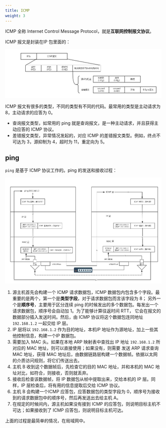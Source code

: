 ```yaml
---
title: ICMP
weight: 3
---
```


ICMP 全称 Internet Control Message Protocol，就是**互联网控制报文协议**。

ICMP 报文是封装在IP 包里面的：

![](images/icmp/ping-pack.jpg)

ICMP 报文有很多的类型，不同的类型有不同的代码。最常用的类型是主动请求为 8，主动请求的应答为 0。

- 查询报文类型，如常用的 ping 就是查询报文，是一种主动请求，并且获得主动应答的 ICMP 协议。
- 差错报文类型，异常情况发起的，对应 ICMP 的差错报文类型。例如，终点不可达为 3，源抑制为 4，超时为 11，重定向为 5。

## ping

`ping` 是基于 ICMP 协议工作的。ping 的发送和接收过程：

![](images/icmp/ping-flow.jpg)

1. 源主机首先会构建一个 ICMP 请求数据包，ICMP 数据包内包含多个字段。最重要的是两个，第一个是**类型字段**，对于请求数据包而言该字段为 8；
另外一个是**顺序号**，主要用于区分连续 ping 的时候发出的多个数据包。每发出一个请求数据包，顺序号会自动加 1。为了能够计算往返时间 RTT，
它会在报文的数据部分插入发送时间。然后，由 ICMP 协议将这个数据包连同地址 `192.168.1.2` 一起交给 IP 层。
2. IP 层将以 `192.168.1.2` 作为目的地址，本机IP 地址作为源地址，加上一些其他控制信息，构建一个IP 数据包。
3. 需要加入 MAC 头。如果在本地 ARP 映射表中查找出 IP 地址 `192.168.1.2` 所对应的 MAC 地址，则可以直接使用；如果没有，则需要
发送 ARP 请求查询MAC 地址，获得 MAC 地址后，由数据链路层构建一个数据帧。依据以太网的介质访问规则，将它们传送出去。
4. 主机 B 收到这个数据帧后，先检查它的目的 MAC 地址，并和本机的 MAC 地址对比，如符合，则接收，否则就丢弃。
5. 接收后检查该数据帧，将 IP 数据包从帧中提取出来，交给本机的 IP 层。同样，IP 层检查后，将有用的信息提取后交给 ICMP 协议。
6. 主机 B 会构建一个ICMP 应答包，应答数据包的类型字段为 0，顺序号为接收到的请求数据包中的顺序号，然后再发送出去给主机 A。
7. 在规定的时候间内，源主机如果没有接到 ICMP 的应答包，则说明目标主机不可达；如果接收到了 ICMP 应答包，则说明目标主机可达。

上面的过程是最简单的情况，在局域网中。
